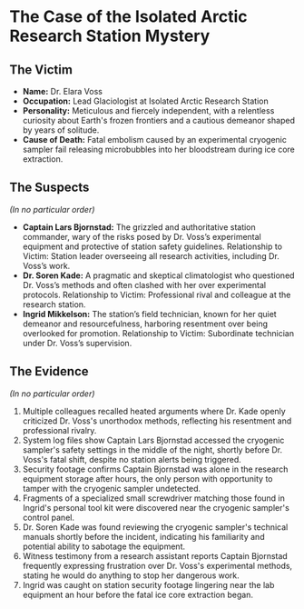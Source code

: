 # The Case of the Isolated Arctic Research Station Mystery

## The Victim
- **Name:** Dr. Elara Voss
- **Occupation:** Lead Glaciologist at Isolated Arctic Research Station
- **Personality:** Meticulous and fiercely independent, with a relentless curiosity about Earth's frozen frontiers and a cautious demeanor shaped by years of solitude.
- **Cause of Death:** Fatal embolism caused by an experimental cryogenic sampler fail releasing microbubbles into her bloodstream during ice core extraction.

## The Suspects
*(In no particular order)*
- **Captain Lars Bjornstad:** The grizzled and authoritative station commander, wary of the risks posed by Dr. Voss’s experimental equipment and protective of station safety guidelines. Relationship to Victim: Station leader overseeing all research activities, including Dr. Voss’s work.
- **Dr. Soren Kade:** A pragmatic and skeptical climatologist who questioned Dr. Voss’s methods and often clashed with her over experimental protocols. Relationship to Victim: Professional rival and colleague at the research station.
- **Ingrid Mikkelson:** The station’s field technician, known for her quiet demeanor and resourcefulness, harboring resentment over being overlooked for promotion. Relationship to Victim: Subordinate technician under Dr. Voss’s supervision.

## The Evidence
*(In no particular order)*
1. Multiple colleagues recalled heated arguments where Dr. Kade openly criticized Dr. Voss's unorthodox methods, reflecting his resentment and professional rivalry.
2. System log files show Captain Lars Bjornstad accessed the cryogenic sampler's safety settings in the middle of the night, shortly before Dr. Voss's fatal shift, despite no station alerts being triggered.
3. Security footage confirms Captain Bjornstad was alone in the research equipment storage after hours, the only person with opportunity to tamper with the cryogenic sampler undetected.
4. Fragments of a specialized small screwdriver matching those found in Ingrid's personal tool kit were discovered near the cryogenic sampler's control panel.
5. Dr. Soren Kade was found reviewing the cryogenic sampler's technical manuals shortly before the incident, indicating his familiarity and potential ability to sabotage the equipment.
6. Witness testimony from a research assistant reports Captain Bjornstad frequently expressing frustration over Dr. Voss's experimental methods, stating he would do anything to stop her dangerous work.
7. Ingrid was caught on station security footage lingering near the lab equipment an hour before the fatal ice core extraction began.